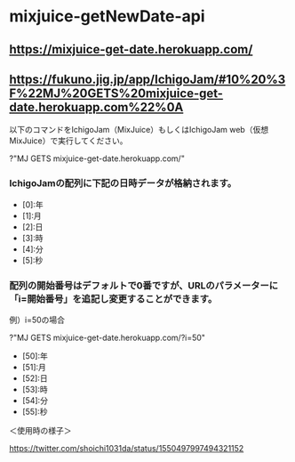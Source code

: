 # mixjuice-getNewDate-api
## https://mixjuice-get-date.herokuapp.com/
## https://fukuno.jig.jp/app/IchigoJam/#10%20%3F%22MJ%20GETS%20mixjuice-get-date.herokuapp.com%22%0A

以下のコマンドをIchigoJam（MixJuice）もしくはIchigoJam web（仮想MixJuice）で実行してください。

?"MJ GETS mixjuice-get-date.herokuapp.com/"

### IchigoJamの配列に下記の日時データが格納されます。
<ul>
<li>[0]:年</li>
<li>[1]:月</li>
<li>[2]:日</li>
<li>[3]:時</li>
<li>[4]:分</li>
<li>[5]:秒</li>
</ul>

### 配列の開始番号はデフォルトで0番ですが、URLのパラメーターに「i=開始番号」を追記し変更することができます。

例）i=50の場合

?"MJ GETS mixjuice-get-date.herokuapp.com/?i=50"

<ul>
<li>[50]:年</li>
<li>[51]:月</li>
<li>[52]:日</li>
<li>[53]:時</li>
<li>[54]:分</li>
<li>[55]:秒</li>
</ul>

＜使用時の様子＞

https://twitter.com/shoichi1031da/status/1550497997494321152